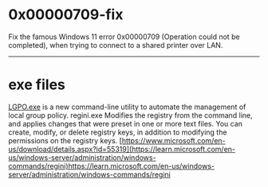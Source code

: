 # 0x00000709-fix
Fix the famous Windows 11 error 0x00000709 (Operation could not be completed), when trying to connect to a shared printer over LAN.
__________________________________________________
# exe files
<a href="https://www.microsoft.com/en-us/download/details.aspx?id=55319">LGPO.exe</a> is a new command-line utility to automate the management of local group policy.
regini.exe Modifies the registry from the command line, and applies changes that were preset in one or more text files. You can create, modify, or delete registry keys, in addition to modifying the permissions on the registry keys.
[https://www.microsoft.com/en-us/download/details.aspx?id=55319](https://learn.microsoft.com/en-us/windows-server/administration/windows-commands/regini)https://learn.microsoft.com/en-us/windows-server/administration/windows-commands/regini
